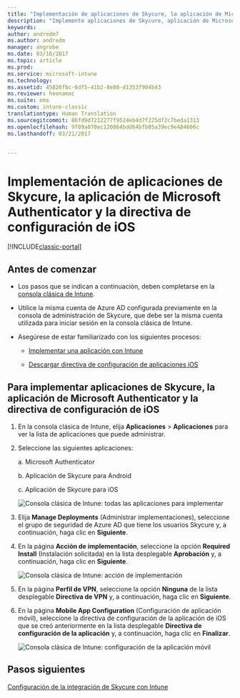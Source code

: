 ```yaml
---
title: "Implementación de aplicaciones de Skycure, la aplicación de Microsoft Authenticator y la directiva de configuración de iOS | Microsoft Docs"
description: "Implemente aplicaciones de Skycure, aplicación de Microsoft Authenticator y directiva de configuración de iOS en la consola clásica de Intune."
keywords: 
author: andredm7
ms.author: andredm
manager: angrobe
ms.date: 03/16/2017
ms.topic: article
ms.prod: 
ms.service: microsoft-intune
ms.technology: 
ms.assetid: 45826fbc-6df5-41b2-8e80-d1353f904b43
ms.reviewer: heenamac
ms.suite: ems
ms.custom: intune-classic
translationtype: Human Translation
ms.sourcegitcommit: 86fd9d7212277f9524eb4d7f225df2c7beda1313
ms.openlocfilehash: 9f09a070ec120064bdd64bfb05a39ec9e484606c
ms.lasthandoff: 03/21/2017


---
```


# <a name="deploy-skycure-apps-microsoft-authenticator-app-and-ios-app-configuration-policy"></a>Implementación de aplicaciones de Skycure, la aplicación de Microsoft Authenticator y la directiva de configuración de iOS

[!INCLUDE[classic-portal](../includes/classic-portal.md)]

## <a name="before-you-begin"></a>Antes de comenzar

-   Los pasos que se indican a continuación, deben completarse en la [consola clásica de Intune](https://manage.microsoft.com/).

-   Utilice la misma cuenta de Azure AD configurada previamente en la consola de administración de Skycure, que debe ser la misma cuenta utilizada para iniciar sesión en la consola clásica de Intune.

-   Asegúrese de estar familiarizado con los siguientes procesos:

    -   [Implementar una aplicación con Intune](https://docs.microsoft.com/intune/deploy-use/deploy-apps-in-microsoft-intune)

    -   [Descargar directiva de configuración de aplicaciones iOS](https://docs.microsoft.com/intune/deploy-use/configure-ios-apps-with-mobile-app-configuration-policies-in-microsoft-intune)

## <a name="to-deploy-skycure-apps-microsoft-authenticator-app-and-the-ios-app-configuration-policy"></a>Para implementar aplicaciones de Skycure, la aplicación de Microsoft Authenticator y la directiva de configuración de iOS

1.  En la consola clásica de Intune, elija **Aplicaciones** &gt; **Aplicaciones** para ver la lista de aplicaciones que puede administrar.

2.  Seleccione las siguientes aplicaciones:

    a.  Microsoft Authenticator

    b.  Aplicación de Skycure para Android

    c.  Aplicación de Skycure para iOS

       ![Consola clásica de Intune: todas las aplicaciones para implementar](../media/mtp/skycure-deploy-app-1.png)

3.  Elija **Manage Deployments** (Administrar implementaciones), seleccione el grupo de seguridad de Azure AD que tiene los usuarios Skycure y, a continuación, haga clic en **Siguiente**.

4.  En la página **Acción de implementación**, seleccione la opción **Required Install** (Instalación solicitada) en la lista desplegable **Aprobación** y, a continuación, haga clic en **Siguiente**.

    ![Consola clásica de Intune: acción de implementación](../media/mtp/skycure-deploy-app-2.png)

5.  En la página **Perfil de VPN**, seleccione la opción **Ninguna** de la lista desplegable **Directiva de VPN** y, a continuación, haga clic en **Siguiente**.

6.  En la página **Mobile App Configuration** (Configuración de aplicación móvil), seleccione la directiva de configuración de la aplicación de iOS que se creó anteriormente en la lista desplegable **Directiva de configuración de la aplicación** y, a continuación, haga clic en **Finalizar**.

    ![Consola clásica de Intune: configuración de la aplicación móvil](../media/mtp/skycure-deploy-app-3.png)

## <a name="next-steps"></a>Pasos siguientes

[Configuración de la integración de Skycure con Intune](https://docs.microsoft.com/intune/deploy-use/setup-the-skycure-integration-with-Intune)

